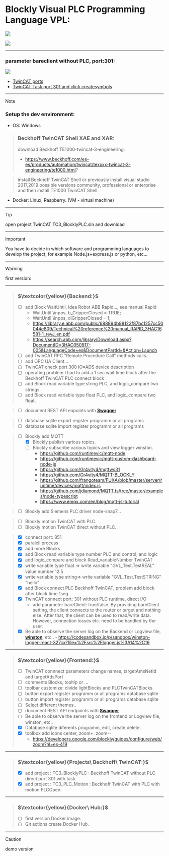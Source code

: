 # Blockly Visual PLC Programming Language VPL:

![](./assets/VisualPLC.JPG)

![](./assets/VisualPLC_BlocklyPLC_TwinCAT_read_variable_Number.JPG)
***
### parameter bareclient without PLC, port:301:
![](./assets/Blockly_TwinCAT_port_301_without_PLC_bareClient.JPG)

- [TwinCAT ports](https://infosys.beckhoff.com/content/1033/tcadscommon/12439473419.html?id=2313713130539198092)
- [TwinCAT Task port 301 and click createsymbols](https://infosys.beckhoff.com/content/1033/tf6100_tc3_opcua/78736395.html?id=4446560320668888306)
***
> [!NOTE]
> ### Setup the dev environment:
- OS: Windows

> ### Beckhoff TwinCAT Shell XAE and XAR:
> download Beckhoff TE1000-twincat-3-engineering:
> - https://www.beckhoff.com/es-es/products/automation/twincat/texxxx-twincat-3-engineering/te1000.html?

> install Beckhoff TwinCAT Shell or previously install visual studio 2017,2019 possible versions community, professional or enterprise and then install TE1000 TwinCAT Shell.

- Docker: Linux, Raspberry. (VM - virtual machine)
***
> [!TIP]
> open project TwinCAT TC3_BlocklyPLC.sln and download
***
> [!IMPORTANT]  
> You have to decide in which software and programming languages ​​to develop the project, for example Node.js+express.js or python, etc...
***
> [!WARNING]  
> first version:
***
> ### $\textcolor{yellow}{Backend:}$
> - [ ] add Block WaitUntil, idea Robot ABB Rapid..., see manual Rapid
>      - WaitUntil \inpos, b_GripperClosed = TRUE;
>      - WaitUntil \inpos, diGripperClosed = 1;
>      - https://library.e.abb.com/public/688894b98123f87bc1257cc50044e809/Technical%20reference%20manual_RAPID_3HAC16581-1_revJ_en.pdf
>      - https://search.abb.com/library/Download.aspx?DocumentID=3HAC050917-005&LanguageCode=es&DocumentPartId=&Action=Launch
> - [ ] add TwinCAT RPC "Remote Procedure Call" methods calls...
> - [ ] add OPC UA Client...
> - [ ] TwinCAT check port 300 IO=ADS device description
> - [ ] operating problem I had to add a 1 sec wait time block after the Beckhoff TwinCAT PLC connect block
> - [ ] add Block read variable type string PLC, and logic_compare two strings.
> - [ ] add Block read variable type float PLC, and logic_compare two float.

> - [ ] document REST API enpoints with [**Swagger**](https://swagger.io/docs/)

> - [ ] database sqlite export register programm or all programs
> - [ ] database sqlite import register programm or all programs

> - [ ] Blockly add MQTT
>   - [x] Blockly publish various topics.
>   - [ ] Blockly subscribe various topics and view logger winston.
>      - https://github.com/runtimevic/mqtt-node
>      - https://github.com/runtimevic/mqtt-custom-dashboard-node-js
>      - https://github.com/Gr4vity4/mqttws31
>      - https://github.com/Gr4vity4/MQTT-BLOCKLY
>      - https://github.com/frangoteam/FUXA/blob/master/server/runtime/devices/mqtt/index.js
>      - https://github.com/jdiamond/MQTT.ts/tree/master/examples/node-typescript
>      - https://www.emqx.com/en/blog/mqtt-js-tutorial

> - [ ] Blockly add Siemens PLC driver node-snap7...

> - [ ] Blockly motion TwinCAT with PLC.
> - [ ] Blockly motion TwinCAT direct without PLC.

> - [x] connect port: 851
> - [x] paralell process
> - [x] add more Blocks
> - [x] add Block read variable type number PLC and control, and logic
> - [x] add logic_compare and block Read_variableNumber TwinCAT
> - [x] write variable type float => write variable "GVL_Test.TestREAL" value number 12.5
> - [x] write variable type string=> write variable "GVL_Test.TestSTRING" "hello"
> - [x] add Block connect PLC Beckhoff TwinCAT, problem add block after block time 1seg.
> - [x] TwinCAT connect port: 301 without PLC runtime, direct I/O
>      - add parameter bareClient: true/false. By providing bareClient setting, the client connects to the router or target and nothing else. After that, the client can be used to read/write data. However, connection losses etc. need to be handled by the user.
> - [x] Be able to observe the server log on the Backend or Logview file, [**winston**](https://github.com/winstonjs/winston), etc..
>       - https://codesandbox.io/p/sandbox/winston-logger-react-327cx?file=%2Fsrc%2Flogger.js%3A14%2C16

***
> ### $\textcolor{yellow}{Frontend:}$
> - [ ] TwinCAT connnect parameters change names, targetAmsNetId and targetAdsPort
> - [ ] comments Blocks, tooltip or ...
> - [ ] toolbar customize: divide lightBlocks and PLCTwinCATBlocks.
> - [ ] button export register programm or all programs database sqlite
> - [ ] button import register programm or all programs database sqlite
> - [ ] Select different themes..
> - [ ] document REST API endpoints with [**Swagger**](https://swagger.io/docs/)
> - [ ] Be able to observe the server log on the frontend or Logview file, winston, etc..
> - [x] Database sqlite diferents programm, edit, create,delete.
> - [x] toolbox add icons center, zoom+. zoom--
>      - https://developers.google.com/blockly/guides/configure/web/zoom?hl=es-419 
***
> ### $\textcolor{yellow}{Projects\ Beckhoff\ TwinCAT:}$
> - [x] add project : TC3_BlocklyPLC : Beckhoff TwinCAT without PLC direct port 301 with task.
> - [x] add project : TC3_PLC_Motion : Beckhoff TwinCAT with PLC with motion PLCOpen.
***
> ### $\textcolor{yellow}{Docker\ Hub:}$
> - [ ] first version Docker image.
> - [ ] Git actions create Docker Hub.
***
> [!CAUTION]
> demo version

